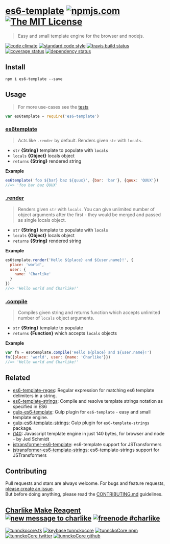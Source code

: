 # [es6-template][author-www-url] [![npmjs.com][npmjs-img]][npmjs-url] [![The MIT License][license-img]][license-url] 

> Easy and small template engine for the browser and nodejs.

[![code climate][codeclimate-img]][codeclimate-url] [![standard code style][standard-img]][standard-url] [![travis build status][travis-img]][travis-url] [![coverage status][coveralls-img]][coveralls-url] [![dependency status][david-img]][david-url]


## Install
```
npm i es6-template --save
```


## Usage
> For more use-cases see the [tests](./test.js)

```js
var es6template = require('es6-template')
```

### [es6template](./index#L15)
> Acts like `.render` by default. Renders given `str` with `locals`.

- `str` **{String}** template to populate with `locals`
- `locals` **{Object}** locals object
- `returns` **{String}** rendered string

**Example**

```js
es6template('foo ${bar} baz ${quux}', {bar: 'bar'}, {quux: 'QUUX'})
//=> 'foo bar baz QUUX'
```

### [.render](./index#L28)
> Renders given `str` with `locals`. You can give unlimited number of object 
arguments after the first - they would be merged and passed as single locals object.

- `str` **{String}** template to populate with `locals`
- `locals` **{Object}** locals object
- `returns` **{String}** rendered string

**Example**

```js
es6template.render('Hello ${place} and ${user.name}!', {
  place: 'world',
  user: {
    name: 'Charlike'
  }
})
//=> 'Hello world and Charlike!'
```

### [.compile](./index#L29)
> Compiles given string and returns function which accepts
 unlimited number of `locals` object arguments.

- `str` **{String}** template to populate
- `returns` **{Function}** which accepts `locals` objects

**Example**

```js
var fn = es6template.compile('Hello ${place} and ${user.name}!')
fn({place: 'world', user: {name: 'Charlike'}})
//=> 'Hello world and Charlike!'
```


## Related
- [es6-template-regex](https://github.com/jonschlinkert/es6-template-regex): Regular expression for matching es6 template delimiters in a string.
- [es6-template-strings](https://github.com/medikoo/es6-template-strings): Compile and resolve template strings notation as specified in ES6
- [gulp-es6-template](https://github.com/tunnckoCore/gulp-es6-template): Gulp plugin for `es6-template` - easy and small template engine.
- [gulp-es6-template-strings](https://github.com/tunnckoCore/gulp-es6-template-strings): Gulp plugin for `es6-template-strings` package.
- [j140](https://github.com/tunnckoCore/j140): Javascript template engine in just 140 bytes, for browser and node - by Jed Schmidt
- [jstransformer-es6-template](https://github.com/tunnckoCore/jstransformer-es6-template): es6-template support for JSTransformers
- [jstransformer-es6-template-strings](https://github.com/jstransformers/jstransformer-es6-template-strings): es6-template-strings support for JSTransformers


## Contributing
Pull requests and stars are always welcome. For bugs and feature requests, [please create an issue](https://github.com/tunnckoCore/es6-template/issues/new).  
But before doing anything, please read the [CONTRIBUTING.md](./CONTRIBUTING.md) guidelines.


## [Charlike Make Reagent](http://j.mp/1stW47C) [![new message to charlike][new-message-img]][new-message-url] [![freenode #charlike][freenode-img]][freenode-url]

[![tunnckocore.tk][author-www-img]][author-www-url] [![keybase tunnckocore][keybase-img]][keybase-url] [![tunnckoCore npm][author-npm-img]][author-npm-url] [![tunnckoCore twitter][author-twitter-img]][author-twitter-url] [![tunnckoCore github][author-github-img]][author-github-url]


[npmjs-url]: https://www.npmjs.com/package/es6-template
[npmjs-img]: https://img.shields.io/npm/v/es6-template.svg?label=es6-template

[license-url]: https://github.com/tunnckoCore/es6-template/blob/master/LICENSE.md
[license-img]: https://img.shields.io/badge/license-MIT-blue.svg


[codeclimate-url]: https://codeclimate.com/github/tunnckoCore/es6-template
[codeclimate-img]: https://img.shields.io/codeclimate/github/tunnckoCore/es6-template.svg

[travis-url]: https://travis-ci.org/tunnckoCore/es6-template
[travis-img]: https://img.shields.io/travis/tunnckoCore/es6-template.svg

[coveralls-url]: https://coveralls.io/r/tunnckoCore/es6-template
[coveralls-img]: https://img.shields.io/coveralls/tunnckoCore/es6-template.svg

[david-url]: https://david-dm.org/tunnckoCore/es6-template
[david-img]: https://img.shields.io/david/tunnckoCore/es6-template.svg

[standard-url]: https://github.com/feross/standard
[standard-img]: https://img.shields.io/badge/code%20style-standard-brightgreen.svg


[author-www-url]: http://www.tunnckocore.tk
[author-www-img]: https://img.shields.io/badge/www-tunnckocore.tk-fe7d37.svg

[keybase-url]: https://keybase.io/tunnckocore
[keybase-img]: https://img.shields.io/badge/keybase-tunnckocore-8a7967.svg

[author-npm-url]: https://www.npmjs.com/~tunnckocore
[author-npm-img]: https://img.shields.io/badge/npm-~tunnckocore-cb3837.svg

[author-twitter-url]: https://twitter.com/tunnckoCore
[author-twitter-img]: https://img.shields.io/badge/twitter-@tunnckoCore-55acee.svg

[author-github-url]: https://github.com/tunnckoCore
[author-github-img]: https://img.shields.io/badge/github-@tunnckoCore-4183c4.svg

[freenode-url]: http://webchat.freenode.net/?channels=charlike
[freenode-img]: https://img.shields.io/badge/freenode-%23charlike-5654a4.svg

[new-message-url]: https://github.com/tunnckoCore/ama
[new-message-img]: https://img.shields.io/badge/ask%20me-anything-green.svg